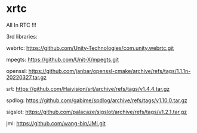 # xrtc
All In RTC !!!


3rd libraries:

webrtc:     https://github.com/Unity-Technologies/com.unity.webrtc.git

mpegts:     https://github.com/Unit-X/mpegts.git

openssl:    https://github.com/janbar/openssl-cmake/archive/refs/tags/1.1.1n-20220327.tar.gz

srt:        https://github.com/Haivision/srt/archive/refs/tags/v1.4.4.tar.gz

spdlog:     https://github.com/gabime/spdlog/archive/refs/tags/v1.10.0.tar.gz

sigslot:    https://github.com/palacaze/sigslot/archive/refs/tags/v1.2.1.tar.gz

jmi:        https://github.com/wang-bin/JMI.git




